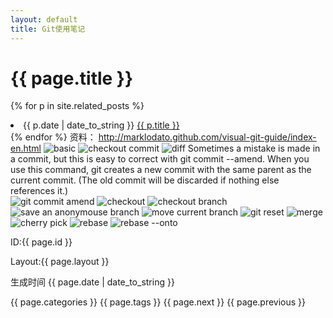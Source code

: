 ```yaml
---
layout: default
title: Git使用笔记
---
```

{{ page.title }}
=====

  {% for p in site.related_posts %}
    <li>{{ p.date | date_to_string }} <a href="{{ p.url }}"> {{ p.title }}</a></li>
  {% endfor %}
资料： http://marklodato.github.com/visual-git-guide/index-en.html
![basic](http://marklodato.github.com/visual-git-guide/basic-usage.svg)
![checkout commit](http://marklodato.github.com/visual-git-guide/basic-usage-2.svg)
![diff](http://marklodato.github.com/visual-git-guide/diff.svg)
Sometimes a mistake is made in a commit, but this is easy to correct with git commit --amend. When you use this command, git creates a new commit with the same parent as the current commit. (The old commit will be discarded if nothing else references it.)  
![git commit amend](http://marklodato.github.com/visual-git-guide/commit-amend.svg)
![checkout](http://marklodato.github.com/visual-git-guide/checkout-files.svg)
![checkout branch](http://marklodato.github.com/visual-git-guide/checkout-branch.svg)
![save an anonymouse branch](http://marklodato.github.com/visual-git-guide/checkout-b-detached.svg)
![move current branch](http://marklodato.github.com/visual-git-guide/reset-commit.svg)
![git reset](http://marklodato.github.com/visual-git-guide/reset.svg)
![merge](http://marklodato.github.com/visual-git-guide/merge.svg)
![cherry pick](http://marklodato.github.com/visual-git-guide/cherry-pick.svg)
![rebase](http://marklodato.github.com/visual-git-guide/rebase.svg)
![rebase --onto](http://marklodato.github.com/visual-git-guide/rebase-onto.svg)


<p> ID:{{ page.id }}</p>
<p> Layout:{{ page.layout }}</p>
<p> 生成时间 {{ page.date | date_to_string }}</p>
{{ page.categories }}
{{ page.tags }}
{{ page.next }}
{{ page.previous }}
